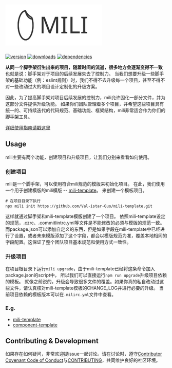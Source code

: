 # ![mili logo](../../images/mili.svg)

[![version](https://img.shields.io/npm/v/mili.svg?style=flat-square)](https://www.npmjs.com/package/mili)
[![downloads](https://img.shields.io/npm/dm/mili.svg?style=flat-square)](https://www.npmjs.com/package/mili)
[![dependencies](https://img.shields.io/david/Val-istar-Guo/mili.svg?style=flat-square)](https://www.npmjs.com/package/mili)


**从同一个脚手架衍生出来的项目，随着时间的流逝，很多地方会逐渐变得不一致**
也就是说：脚手架对于项目的后续发展失去了控制力。
当我们想要升级一些脚手架的基础功能（例：eslint规则）时，我们不得不去升级每一个项目，甚至不得不对一些改动过大的项目设计定制化的升级方案。

因此，为了提高脚手架对项目后续发展的控制力，mili允许固化一部分文件，并为这部分文件提供升级功能。
如果你们团队管理着多个项目，并希望这些项目具有统一的、可持续迭代的代码规范、基础功能、框架结构，mili非常适合作为你们的脚手架工具。

[详细使用指南请戳这里](./Guide.md)


## Usage

mili主要有两个功能，创建项目和升级项目，让我们分别来看看如何使用。

### 创建项目
mili是一个脚手架，可以使用符合mili规范的模版来初始化项目。
在此，我们使用一个用于创建模版的mili模版 -- [mili-template](https://github.com/Val-istar-Guo/mili-template)。
来创建一个模板项目。

```
# 在项目目录下执行
npx mili init https://github.com/Val-istar-Guo/mili-template.git
```

这样就通过脚手架和mili-template模版创建了一个项目。
依照mili-template设定的规范，.czrc、.commitlintrc.yml等文件是不能修改的必须与模版的规范一致。
而package.json可以添加自定义的东西，但是如果字段在mili-template中已经进行了设置，或者未来模版添加了这个字段，都会以模版规范为准，覆盖本地相同的字段配置。这保证了整个团队项目基本规范和使用方式一致性。

### 升级项目

在项目根目录下运行`mili upgrade`，由于mili-template已经将这条命令加入package.json的script中，
所以我们可以直接运行`npm run upgrade`升级项目依赖的模板。
就像之前说的，升级会导致很多文件的覆盖。如果你真的私自改动过这些文件，请认真核对mili-template模板的CHANGE_LOG并进行必要的升级。
当前项目依赖的模板版本可以在`.milirc.yml`文件中查看。


### E.g.

- [mili-template](https://github.com/Val-istar-Guo/mili-template)
- [component-template](https://github.com/Val-istar-Guo/component-template)


## Contributing & Development

如果存在如何疑问，非常欢迎提issue一起讨论。请在讨论时，遵守[Contributor Covenant Code of Conduct](https://github.com/Val-istar-Guo/mili/blob/master/.github/CODE_OF_CONDUCT.md)与[CONTRIBUTING](https://github.com/Val-istar-Guo/mili/blob/master/.github/CONTRIBUTING.md)，共同维护良好的社区环境。
